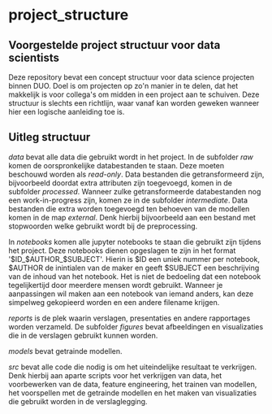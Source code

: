 project_structure
=================

Voorgestelde project structuur voor data scientists
---------------------------------------------------
Deze repository bevat een concept structuur voor data science projecten binnen DUO. 
Doel is om projecten op zo'n manier in te delen, dat het makkelijk is voor collega's om midden in een project aan te schuiven.
Deze structuur is slechts een richtlijn, waar vanaf kan worden geweken wanneer hier een logische aanleiding toe is.

Uitleg structuur
----------------
*data* bevat alle data die gebruikt wordt in het project. In de subfolder *raw* komen de oorspronkelijke databestanden te staan. Deze moeten beschouwd worden als *read-only*. Data bestanden die getransformeerd zijn, bijvoorbeeld doordat extra attributen zijn toegevoegd, komen in de subfolder *processed*. Wanneer zulke getransformeerde databestanden nog een work-in-progress zijn, komen ze in de subfolder *intermediate*. Data bestanden die extra worden toegevoegd ten behoeven van de modellen komen in de map *external*. Denk hierbij bijvoorbeeld aan een bestand met stopwoorden welke gebruikt wordt bij de preprocessing. 

In *notebooks* komen alle jupyter notebooks te staan die gebruikt zijn tijdens het project. Deze notebooks dienen opgeslagen te zijn in het format '$ID_$AUTHOR_$SUBJECT'. Hierin is $ID een uniek nummer per notebook, $AUTHOR de inintialen van de maker en geeft $SUBJECT een beschrijving van de inhoud van het notebook. Het is niet de bedoeling dat een notebook tegelijkertijd door meerdere mensen wordt gebruikt. Wanneer je aanpassingen wil maken aan een notebook van iemand anders, kan deze simpelweg gekopieerd worden en een andere filename krijgen. 

*reports* is de plek waarin verslagen, presentaties en andere rapportages worden verzameld. De subfolder *figures* bevat afbeeldingen en visualizaties die in de verslagen gebruikt kunnen worden.

*models* bevat getrainde modellen.

*src* bevat alle code die nodig is om het uiteindelijke resultaat te verkrijgen. Denk hierbij aan aparte scripts voor het verkrijgen van data, het voorbewerken van de data, feature engineering, het trainen van modellen, het voorspellen met de getrainde modellen en het maken van visualizaties die gebruikt worden in de verslaglegging. 
